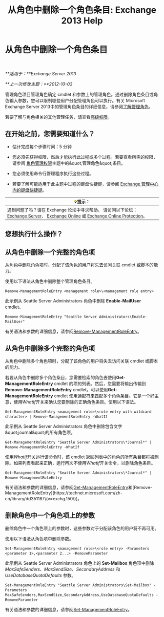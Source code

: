 ﻿---
title: '从角色中删除一个角色条目: Exchange 2013 Help'
TOCTitle: 从角色中删除一个角色条目
ms:assetid: 4736367a-750f-44d3-8a20-5149bd35e9ff
ms:mtpsurl: https://technet.microsoft.com/zh-cn/library/Dd297947(v=EXCHG.150)
ms:contentKeyID: 50490463
ms.date: 05/21/2018
mtps_version: v=EXCHG.150
ms.translationtype: MT
---

# 从角色中删除一个角色条目

 

_**适用于：**Exchange Server 2013_

_**上一次修改主题：**2012-10-03_

管理角色项目管理角色确定 cmdlet 和参数上的管理角色。通过删除角色条目或角色输入参数，您可以限制哪些用户分配管理角色可以执行。有关 Microsoft Exchange Server 2013中的管理角色条目的详细信息，请参阅[了解管理角色](understanding-management-roles-exchange-2013-help.md)。

若要了解与角色相关的其他管理任务，请查看[高级权限](advanced-permissions-exchange-2013-help.md)。

## 在开始之前，您需要知道什么？

  - 估计完成每个步骤时间：5 分钟

  - 您必须先获得权限，然后才能执行此过程或多个过程。若要查看所需的权限，请参阅 [角色管理权限](role-management-permissions-exchange-2013-help.md)主题中的\&quot;管理角色\&quot;条目。

  - 您必须使用命令行管理程序执行这些过程。

  - 若要了解可能适用于此主题中过程的键盘快捷键，请参阅 [Exchange 管理中心内的键盘快捷键](keyboard-shortcuts-in-the-exchange-admin-center-exchange-online-protection-help.md)。

<table>
<thead>
<tr class="header">
<th><img src="images/Bb124558.tip(EXCHG.150).gif" title="提示" alt="提示" />提示：</th>
</tr>
</thead>
<tbody>
<tr class="odd">
<td>遇到问题了吗？请在 Exchange 论坛中寻求帮助。 请访问以下论坛：<a href="https://go.microsoft.com/fwlink/p/?linkid=60612">Exchange Server</a>、 <a href="https://go.microsoft.com/fwlink/p/?linkid=267542">Exchange Online</a> 或 <a href="https://go.microsoft.com/fwlink/p/?linkid=285351">Exchange Online Protection</a>。</td>
</tr>
</tbody>
</table>


## 您想执行什么操作？

## 从角色中删除一个完整的角色项

从角色中删除角色项时，分配了该角色的用户将失去访问关联 cmdlet 或脚本的能力。

使用以下语法从角色中删除整个管理角色条目。

    Remove-ManagementRoleEntry <management role>\<management role entry>

此示例从 Seattle Server Administrators 角色中删除 **Enable-MailUser** cmdlet。

    Remove-ManagementRoleEntry "Seattle Server Administrators\Enable-MailUser"

有关语法和参数的详细信息，请参阅[Remove-ManagementRoleEntry](https://technet.microsoft.com/zh-cn/library/dd351187\(v=exchg.150\))。

## 从角色中删除多个完整的角色项

从角色中删除多个角色项时，分配了该角色的用户将失去访问关联 cmdlet 或脚本的能力。

若要从角色中删除多个角色条目，您需要检索的角色去使用**Get-ManagementRoleEntry** cmdlet 的项的列表。然后，您需要将输出传输到**Remove-ManagementRoleEntry** cmdlet。可以使用**Get-ManagementRoleEntry** cmdlet 使用通配符来匹配多个角色条目。它是一个好主意，使用*WhatIf*开关来确认您要删除的正确角色条目。使用以下语法。

    Get-ManagementRoleEntry <management role>\<role entry with wildcard character> | Remove-ManagementRoleEntry -WhatIf

此示例从 Seattle Server Administrators 角色中删除包含文字\&quot;journal\&quot;的所有角色项。

    Get-ManagementRoleEntry "Seattle Server Administrators\*Journal*" | Remove-ManagementRoleEntry -WhatIf

使用*WhatIf*开关运行该命令时，该 cmdlet 返回列表中的角色的所有条目都将被删除。如果列表看起来正确，运行再次不使用*WhatIf*开关命令，以删除角色条目。

    Get-ManagementRoleEntry "Seattle Server Administrators\*Journal*" | Remove-ManagementRoleEntry

有关语法和参数的详细信息，请参阅[Get-ManagementRoleEntry](https://technet.microsoft.com/zh-cn/library/dd335210\(v=exchg.150\))和[Remove-ManagementRoleEntry](https://technet.microsoft.com/zh-cn/library/dd351187\(v=exchg.150\))。

## 删除角色中一个角色项上的参数

删除角色中一个角色项上的参数时，这些参数对于分配该角色的用户将不再可用。

使用以下语法从角色项中删除参数。

    Set-ManagementRoleEntry <management role>\<role entry> -Parameters <parameter 1>,<parameter 2...> -RemoveParameter

此示例从 Seattle Server Administrators 角色上的 **Set-Mailbox** 角色项中删除 *MaxSafeSenders*、*MaxSendSize*、*SecondaryAddress* 和 *UseDatabaseQuotaDefaults* 参数。

    Set-ManagementRoleEntry "Seattle Server Administrators\Set-Mailbox" -Parameters MaxSafeSenders,MaxSendSize,SecondaryAddress,UseDatabaseQuotaDefaults -RemoveParameter

有关语法和参数的详细信息，请参阅[Set-ManagementRoleEntry](https://technet.microsoft.com/zh-cn/library/dd351162\(v=exchg.150\))。

